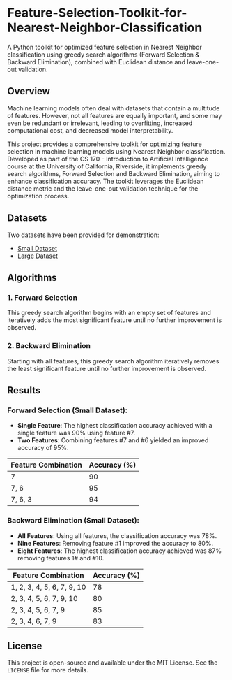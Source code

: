 # Feature-Selection-Toolkit-for-Nearest-Neighbor-Classification
A Python toolkit for optimized feature selection in Nearest Neighbor classification using greedy search algorithms (Forward Selection &amp; Backward Elimination), combined with Euclidean distance and leave-one-out validation.

## Overview
Machine learning models often deal with datasets that contain a multitude of features. However, not all features are equally important, and some may even be redundant or irrelevant, leading to overfitting, increased computational cost, and decreased model interpretability.

This project provides a comprehensive toolkit for optimizing feature selection in machine learning models using Nearest Neighbor classification. Developed as part of the CS 170 - Introduction to Artificial Intelligence course at the University of California, Riverside, it implements greedy search algorithms, Forward Selection and Backward Elimination, aiming to enhance classification accuracy. The toolkit leverages the Euclidean distance metric and the leave-one-out validation technique for the optimization process.


## Datasets

Two datasets have been provided for demonstration:

- [Small Dataset](CS170_Spring_2022_Small_data__93.txt)
- [Large Dataset](CS170_Spring_2022_Large_data__93.txt)

## Algorithms

### 1. Forward Selection

This greedy search algorithm begins with an empty set of features and iteratively adds the most significant feature until no further improvement is observed.

### 2. Backward Elimination

Starting with all features, this greedy search algorithm iteratively removes the least significant feature until no further improvement is observed.

## Results

### Forward Selection (Small Dataset):

- **Single Feature**: The highest classification accuracy achieved with a single feature was 90% using feature #7.
- **Two Features**: Combining features #7 and #6 yielded an improved accuracy of 95%.

| Feature Combination      | Accuracy (%) |
|--------------------------|--------------|
| 7                        | 90           |
| 7, 6                     | 95           |
| 7, 6, 3                  | 94           |


### Backward Elimination (Small Dataset):

- **All Features**: Using all features, the classification accuracy was 78%.
- **Nine Features**: Removing feature #1 improved the accuracy to 80%.
- **Eight Features**: The highest classification accuracy achieved was 87% removing features 1# and #10.

| Feature Combination        | Accuracy (%) |
|----------------------------|--------------|
| 1, 2, 3, 4, 5, 6, 7, 9, 10 | 78        |
| 2, 3, 4, 5, 6, 7, 9, 10    | 80          |
| 2, 3, 4, 5, 6, 7, 9        | 85          |
| 2, 3, 4, 6, 7, 9           | 83          |

## License

This project is open-source and available under the MIT License. See the `LICENSE` file for more details.
